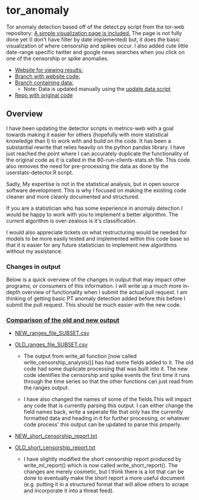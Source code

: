 # tor_anomaly

Tor anomaly detection based off of the detect.py script from the tor-web repository: [A simple visualization page is included.](http://seamustuohy.com/tor_anomaly/) The page is not fully done yet (I don't have filter by date implemented) but, it does the basic visualization of where censorship and spikes occur. I also added cute little date-range specific twitter and google news searches when you click on one of the censorship or spike anomalies.

- [Website for viewing results:](http://seamustuohy.com/tor_anomaly/)
- [Branch with website code:](https://github.com/elationfoundation/tor_anomaly/tree/gh-pages)
- [Branch containing data:](https://github.com/elationfoundation/tor_anomaly/tree/data/data)
  - Note: Data is updated manually using the [update data script]( https://github.com/elationfoundation/tor_anomaly/blob/master/update_data.sh)
- [Repo with original code](https://gitweb.torproject.org/metrics-web.git/)


## Overview

I have been updating the detector scripts in metrics-web with a goal towards making it easier for others (hopefully with more statistical knowledge than I) to work with and build on the code. It has been a substantial rewrite that relies heavily on the python pandas library. I have just reached the point where I can accurately duplicate the functionality of the original code as it is called in the 80-run-clients-stats.sh file. This code also removes the need for pre-processing the data as done by the userstats-detector.R script.

Sadly, My expertise is not in the statistical analysis, but in open source software development. This is why I focused on making the existing code cleaner and more cleanly documented and structured.

If you are a statistician who has some experience in anomaly detection I would be happy to work with you to implement a better algorithm. The current algorithm is over-zealous is it's classification.

I would also appreciate tickets on what restructuring would be needed for models to be more easily tested and implemented within this code base so that it is easier for any future statistician to implement new algorithms without my assistance.

### Changes in output

Below is a quick overview of the changes in output that may impact other programs, or consumers of this information. I will write up a much more in-depth overview of functionality when I submit the actual pull request. I am thinking of getting basic PT anomaly detection added before this before I submit the pull request. This should be much easier with the new code.

### [Comparison of the old and new output](https://gist.github.com/elationfoundation/1714e0f1e9f8728eddb1)

- [NEW_ranges_file_SUBSET.csv](https://github.com/elationfoundation/tor_anomaly/blob/master/update_data.sh)
- [OLD_ranges_file_SUBSET.csv](https://gist.github.com/elationfoundation/1714e0f1e9f8728eddb1#file-old_ranges_file_subset-csv)

  - The output from write_all function [now called write_censorship_analysis()] has had some fields added to it. The old code had some duplicate processing that was built into it. The new code identifies the censorship and spike events the first time it runs through the time series so that the other functions can just read from the ranges output.

  - I have also changed the names of some of the fields.This will impact any code that is currently parsing this output. I can either change the field names back, write a seperate file that only has the currently formatted data and heading in it for further processing, or whatever code process' this output can be updated to parse this properly.

- [NEW_short_censorship_report.txt](https://gist.github.com/elationfoundation/1714e0f1e9f8728eddb1#file-new_short_censorship_report-txt)
- [OLD_short_censorship_report.txt](https://gist.github.com/elationfoundation/1714e0f1e9f8728eddb1#file-old_short_censorship_report-txt)

  - I have slightly modified the short censorship report produced by write_ml_report() which is now called write_short_report(). The changes are merely cosmetic, but I think there is a lot that can be done to eventually make the short report a more useful document (e.g. putting it in a structured format that will allow others to scrape and incorporate it into a threat feed).
